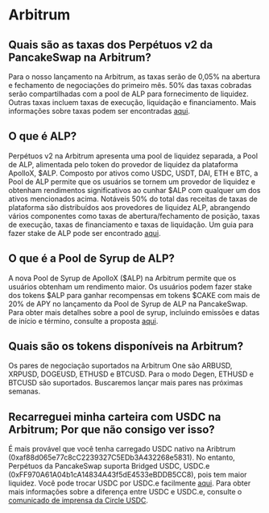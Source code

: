# Arbitrum

## Quais são as taxas dos Perpétuos v2 da PancakeSwap na Arbitrum?&#x20;

Para o nosso lançamento na Arbitrum, as taxas serão de 0,05% na abertura e fechamento de negociações do primeiro mês. 50% das taxas cobradas serão compartilhadas com a pool de ALP para fornecimento de liquidez. Outras taxas incluem taxas de execução, liquidação e financiamento. Mais informações sobre taxas podem ser encontradas [aqui](https://blog.pancakeswap.finance/articles/ep-6-4-estrutura-de-taxas-dos-perpetuos-da-pancake-swap-v2-uma-visao-geral-completa).&#x20;

## O que é ALP?&#x20;

Perpétuos v2 na Arbitrum apresenta uma pool de liquidez separada, a Pool de ALP, alimentada pelo token do provedor de liquidez da plataforma ApolloX, $ALP. Composto por ativos como USDC, USDT, DAI, ETH e BTC, a Pool de ALP permite que os usuários se tornem um provedor de liquidez e obtenham rendimentos significativos ao cunhar $ALP com qualquer um dos ativos mencionados acima. Notáveis 50% do total das receitas de taxas de plataforma são distribuídos aos provedores de liquidez ALP, abrangendo vários componentes como taxas de abertura/fechamento de posição, taxas de execução, taxas de financiamento e taxas de liquidação. Um guia para fazer stake de ALP pode ser encontrado [aqui](pool-de-syrup-de-alp-arbitrum/).&#x20;

## O que é a Pool de Syrup de ALP?&#x20;

A nova Pool de Syrup de ApolloX ($ALP) na Arbitrum permite que os usuários obtenham um rendimento maior. Os usuários podem fazer stake dos tokens $ALP para ganhar recompensas em tokens $CAKE com mais de 20% de APY no lançamento da Pool de Syrup de ALP na PancakeSwap. Para obter mais detalhes sobre a pool de syrup, incluindo emissões e datas de início e término, consulte a proposta [aqui](https://pancakeswap.finance/voting/proposal/0x52455da15b4f1ff4d324c1e7645163d6b78b2221a98a4782bff16b27de409ce9).&#x20;

## Quais são os tokens disponíveis na Arbitrum?&#x20;

Os pares de negociação suportados na Arbitrum One são ARBUSD, XRPUSD, DOGEUSD, ETHUSD e BTCUSD. Para o modo Degen, ETHUSD e BTCUSD são suportados. Buscaremos lançar mais pares nas próximas semanas.&#x20;

## Recarreguei minha carteira com USDC na Arbitrum; Por que não consigo ver isso?&#x20;

É mais provável que você tenha carregado USDC nativo na Aribtrum (0xaf88d065e77c8cC2239327C5EDb3A432268e5831). No entanto, Perpétuos da PancakeSwap suporta Bridged USDC, USDC.e (0xFF970A61A04b1cA14834A43f5dE4533eBDDB5CC8), pois tem maior liquidez. Você pode trocar USDC por USDC.e facilmente [aqui](https://pancakeswap.finance/swap?chain=arb\&outputCurrency=0xFF970A61A04b1cA14834A43f5dE4533eBDDB5CC8\&inputCurrency=0xaf88d065e77c8cC2239327C5EDb3A432268e5831). Para obter mais informações sobre a diferença entre USDC e USDC.e, consulte o [comunicado de imprensa da Circle USDC](https://www.circle.com/blog/arbitrum-usdc-now-available).
